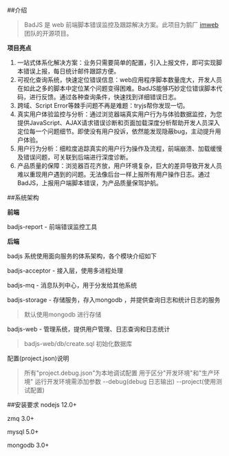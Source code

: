 ##介绍

>BadJS 是 web 前端脚本错误监控及跟踪解决方案。此项目为鹅厂 [imweb](http://imweb.io/) 团队的开源项目。


**项目亮点**

1. 一站式体系化解决方案：业务只需要简单的配置，引入上报文件，即可实现脚本错误上报，每日统计邮件跟踪方便。
2. 可视化查询系统，快速定位错误信息：web应用程序脚本数量庞大，开发人员在如此之多的脚本中定位某个问题变得困难。BadJS能够巧妙定位错误脚本代码，进行反馈。通过各种查询条件，快速找到详细错误日志。
3. 跨域、Script Error等棘手问题不再是难题：tryjs帮你发现一切。
4. 真实用户体验监控与分析：通过浏览器端真实用户行为与体验数据监控，为您提供JavaScript、AJAX请求错误诊断和页面加载深度分析帮助开发人员深入定位每一个问题细节。即使没有用户投诉，依然能发现隐蔽bug，主动提升用户体验。
5. 用户行为分析：细粒度追踪真实的用户行为操作及流程，前端崩溃、加载缓慢及错误问题，可关联到后端进行深度诊断。
6. 产品质量的保障：浏览器百花齐放，用户环境复杂，巨大的差异导致开发人员难以重现用户遇到的问题。无法像后台一样上报所有用户操作日志。通过BadJS，上报用户端脚本错误，为产品质量保驾护航。

##系统架构

**前端**

badjs-report - 前端错误监控工具
<br/>

**后端**

badjs 系统使用面向服务的体系架构，各个模块介绍如下

badjs-acceptor - 接入层，使用多进程处理

badjs-mq - 消息队列中心，用于分发给其他系统

badjs-storage - 存储服务，存入mongodb ，并提供查询日志和统计日志的服务
> 默认使用mongodb 进行存储

badjs-web - 管理系统，提供用户管理、日志查询和日志统计
> badjs-web/db/create.sql 初始化数据库

配置(project.json)说明
> 所有"project.debug.json"为本地调试配置
> 用于区分"开发环境"和"生产环境"
> 运行开发环境需添加参数 --debug(debug 日志输出) --project(使用测试配置)



##安装要求
nodejs 12.0+

zmq 3.0+

mysql 5.0+

mongodb 3.0+
